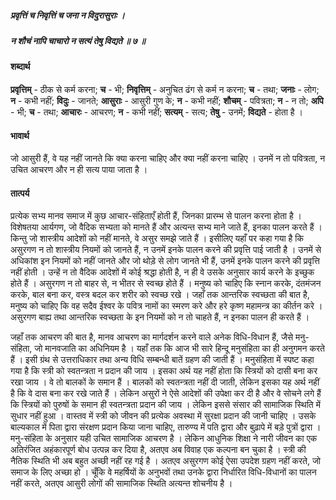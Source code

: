 ##### प्रवृत्तिं च निवृत्तिं च जना न विदुरासुराः ।
##### न शौचं नापि चाचारो न सत्यं तेषु विद्यते ॥ ७ ॥

#### शब्दार्थ

**प्रवृत्तिम्** - ठीक से कर्म करना; **च** - भी; **निवृत्तिम्** - अनुचित ढंग से कर्म न करना; **च** - तथा; **जनाः** - लोग; **न** - कभी नहीं; **विदुः** - जानते; **आसुराः** - आसुरी गुण के; **न** - कभी नहीं; **शौचम्** - पवित्रता; **न** - न तो; **अपि** - भी; **च** - तथा; **आचारः** - आचरण; **न** - कभी नहीं; **सत्यम्** - सत्य; **तेषु** - उनमें; **विद्यते** - होता है ।

#### भावार्थ

जो आसुरी हैं, वे यह नहीं जानते कि क्या करना चाहिए और क्या नहीं करना चाहिए । उनमें न तो पवित्रता, न उचित आचरण और न ही सत्य पाया जाता है ।

#### तात्पर्य

प्रत्येक सभ्य मानव समाज में कुछ आचार-संहिताएँ होती हैं, जिनका प्रारम्भ से पालन करना होता है । विशेषतया आर्यगण, जो वैदिक सभ्यता को मानते हैं और अत्यन्त सभ्य माने जाते हैं, इनका पालन करते हैं । किन्तु जो शास्त्रीय आदेशों को नहीं मानते, वे असुर समझे जाते हैं । इसीलिए यहाँ पर कहा गया है कि असुरगण न तो शास्त्रीय नियमों को जानते हैं, न उनमें इनके पालन करने की प्रवृत्ति पाई जाती है । उनमें से अधिकांश इन नियमों को नहीं जानते और जो थोड़े से लोग जानते भी हैं, उनमें इनके पालन करने की प्रवृत्ति नहीं होती । उन्हें न तो वैदिक आदेशों में कोई श्रद्धा होती है, न ही वे उसके अनुसार कार्य करने के इच्छुक होते हैं । असुरगण न तो बाहर से, न भीतर से स्वच्छ होते हैं । मनुष्य को चाहिए कि स्नान करके, दंतमंजन करके, बाल बना कर, वस्त्र बदल कर शरीर को स्वच्छ रखे । जहाँ तक आन्तरिक स्वच्छता की बात है, मनुष्य को चाहिए कि वह सदैव ईश्वर के पवित्र नामों का स्मरण करे और हरे कृष्ण महामन्त्र का कीर्तन करे । असुरगण बाह्य तथा आन्तरिक स्वच्छता के इन नियमों को न तो चाहते हैं, न इनका पालन ही करते हैं ।

जहाँ तक आचरण की बात है, मानव आचरण का मार्गदर्शन करने वाले अनेक विधि-विधान हैं, जैसे मनु-संहिता, जो मानवजाति का अधिनियम है । यहाँ तक कि आज भी सारे हिन्दू मनुसंहिता का ही अनुगमन करते हैं । इसी ग्रंथ से उत्तराधिकार तथा अन्य विधि सम्बन्धी बातें ग्रहण की जाती हैं । मनुसंहिता में स्पष्ट कहा गया है कि स्त्री को स्वतन्त्रता न प्रदान की जाय । इसका अर्थ यह नहीं होता कि स्त्रियों को दासी बना कर रखा जाय । वे तो बालकों के समान हैं । बालकों को स्वतन्त्रता नहीं दी जाती, लेकिन इसका यह अर्थ नहीं है कि वे दास बना कर रखे जाते हैं । लेकिन असुरों ने ऐसे आदेशों की उपेक्षा कर दी है और वे सोचने लगे हैं कि स्त्रियों को पुरुषों के समान ही स्वतन्त्रता प्रदान की जाय । लेकिन इससे संसार की सामाजिक स्थिति में सुधार नहीं हुआ । वास्तव में स्त्री को जीवन की प्रत्येक अवस्था में सुरक्षा प्रदान की जानी चाहिए । उसके बाल्यकाल में पिता द्वारा संरक्षण प्रदान किया जाना चाहिए, तारुण्य में पति द्वारा और बुढ़ापे में बड़े पुत्रों द्वारा । मनु-संहिता के अनुसार यही उचित सामाजिक आचरण है । लेकिन आधुनिक शिक्षा ने नारी जीवन का एक अतिरंजित अहंकारपूर्ण बोध उत्पन्न कर दिया है, अतएव अब विवाह एक कल्पना बन चुका है । स्त्री की नैतिक स्थिति भी अब बहुत अच्छी नहीं रह गई है । अतएव असुरगण कोई ऐसा उपदेश ग्रहण नहीं करते, जो समाज के लिए अच्छा हो । चूँकि वे महर्षियों के अनुभवों तथा उनके द्वारा निर्धारित विधि-विधानों का पालन नहीं करते, अतएव आसुरी लोगों की सामाजिक स्थिति अत्यन्त शोचनीय है ।